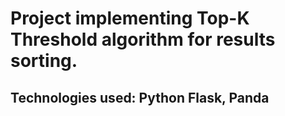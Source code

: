 # Project implementing Top-K Threshold algorithm for results sorting.

## Technologies used: Python Flask, Panda